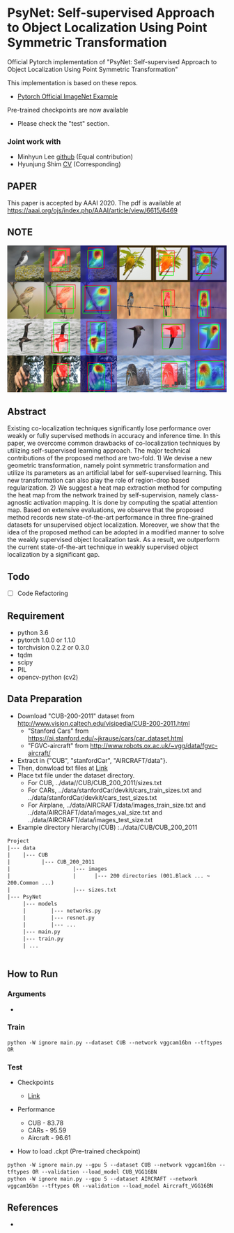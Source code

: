 # PsyNet: Self-supervised Approach to Object Localization Using Point Symmetric Transformation
Official Pytorch implementation of "PsyNet: Self-supervised Approach to Object Localization Using Point Symmetric Transformation"   

This implementation is based on these repos.
* [Pytorch Official ImageNet Example](https://github.com/pytorch/examples/tree/master/imagenet)

Pre-trained checkpoints are now available
* Please check the "test" section.

### Joint work with
* Minhyun Lee [github](https://github.com/gaviotas) (Equal contribution)
* Hyunjung Shim [CV](https://sites.google.com/site/katehyunjungshim/) (Corresponding)

## PAPER
This paper is accepted by AAAI 2020. The pdf is available at https://aaai.org/ojs/index.php/AAAI/article/view/6615/6469

## NOTE
![structure](./resrc/qualitative_comp.png)

## Abstract
Existing co-localization techniques significantly lose performance over weakly or fully supervised methods in accuracy and inference time. In this paper, we overcome common drawbacks of co-localization techniques by utilizing self-supervised learning approach. The major technical contributions of the proposed method are two-fold. 1) We devise a new geometric transformation, namely point symmetric transformation and utilize its parameters as an artificial label for self-supervised learning. This new transformation can also play the role of region-drop based regularization. 2) We suggest a heat map extraction method for computing the heat map from the network trained by self-supervision, namely class-agnostic activation mapping. It is done by computing the spatial attention map. Based on extensive evaluations, we observe that the proposed method records new state-of-the-art performance in three fine-grained datasets for unsupervised object localization. Moreover, we show that the idea of the proposed method can be adopted in a modified manner to solve the weakly supervised object localization task. As a result, we outperform the current state-of-the-art technique in weakly supervised object localization by a significant gap.

## Todo
- [ ] Code Refactoring

## Requirement
  * python 3.6
  * pytorch 1.0.0 or 1.1.0
  * torchvision 0.2.2 or 0.3.0
  * tqdm
  * scipy
  * PIL
  * opencv-python (cv2)
  
## Data Preparation
  * Download "CUB-200-2011" dataset from http://www.vision.caltech.edu/visipedia/CUB-200-2011.html
      * "Stanford Cars" from https://ai.stanford.edu/~jkrause/cars/car_dataset.html
      * "FGVC-aircraft" from http://www.robots.ox.ac.uk/~vgg/data/fgvc-aircraft/
  * Extract in {"CUB", "stanfordCar", "AIRCRAFT/data"}.
  * Then, donwload txt files at [Link](https://drive.google.com/drive/folders/1xU1Mtq84jwmpIa8YdnsZmlcevkEouDCJ?usp=sharing)
  * Place txt file under the dataset directory.
      * For CUB, ../data//CUB/CUB_200_2011/sizes.txt
      * For CARs, ../data/stanfordCar/devkit/cars_train_sizes.txt and ../data/stanfordCar/devkit/cars_test_sizes.txt
      * For Airplane, ../data/AIRCRAFT/data/images_train_size.txt and ../data/AIRCRAFT/data/images_val_size.txt and ../data/AIRCRAFT/data/images_test_size.txt
  * Example directory hierarchy(CUB) :../data/CUB/CUB_200_2011
  ```
  Project
  |--- data
  |    |--- CUB
  |          |--- CUB_200_2011
  |                    |--- images
  |                    |      |--- 200 directories (001.Black ... ~ 200.Common ...)
  |                    |--- sizes.txt
  |--- PsyNet
       |--- models
       |        |--- networks.py
       |        |--- resnet.py
       |        |--- ...
       |--- main.py 
       |--- train.py
       | ...
       
  ```
   
## How to Run
### Arguments
-
   
### Train
```
python -W ignore main.py --dataset CUB --network vggcam16bn --tftypes OR
```

### Test
* Checkpoints
    * [Link](https://drive.google.com/drive/folders/1xU1Mtq84jwmpIa8YdnsZmlcevkEouDCJ?usp=sharing)
* Performance
    * CUB - 83.78
    * CARs - 95.59
    * Aircraft - 96.61
   
* How to load .ckpt (Pre-trained checkpoint)
```
python -W ignore main.py --gpu 5 --dataset CUB --network vggcam16bn --tftypes OR --validation --load_model CUB_VGG16BN
python -W ignore main.py --gpu 5 --dataset AIRCRAFT --network vggcam16bn --tftypes OR --validation --load_model Aircraft_VGG16BN
```

## References
-
